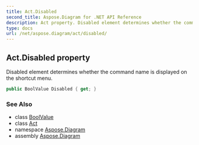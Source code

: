 ```yaml
---
title: Act.Disabled
second_title: Aspose.Diagram for .NET API Reference
description: Act property. Disabled element determines whether the command name is displayed on the shortcut menu
type: docs
url: /net/aspose.diagram/act/disabled/
---
```

## Act.Disabled property

Disabled element determines whether the command name is displayed on the shortcut menu.

```csharp
public BoolValue Disabled { get; }
```

### See Also

* class [BoolValue](../../boolvalue/)
* class [Act](../)
* namespace [Aspose.Diagram](../../act/)
* assembly [Aspose.Diagram](../../../)


